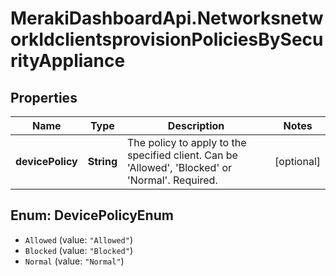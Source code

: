 # MerakiDashboardApi.NetworksnetworkIdclientsprovisionPoliciesBySecurityAppliance

## Properties
Name | Type | Description | Notes
------------ | ------------- | ------------- | -------------
**devicePolicy** | **String** | The policy to apply to the specified client. Can be &#x27;Allowed&#x27;, &#x27;Blocked&#x27; or &#x27;Normal&#x27;. Required. | [optional] 

<a name="DevicePolicyEnum"></a>
## Enum: DevicePolicyEnum

* `Allowed` (value: `"Allowed"`)
* `Blocked` (value: `"Blocked"`)
* `Normal` (value: `"Normal"`)

